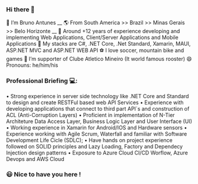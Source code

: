 ### Hi there 👋

🔭 I’m Bruno Antunes __
🌎 From South America >> Brazil >> Minas Gerais >> Belo Horizonte __
🏢 Around +12 years of experience developing and implementing Web Applications, Client/Server Applications and Mobile Applications
💾 My stacks are C#, .NET Core, .Net Standard, Xamarin, MAUI, ASP.NET MVC and ASP.NET WEB API
⚽ I love soccer, mountain bike and games
🐓 I’m supporter of Clube Atletico Mineiro (It world famous rooster)
😄 Pronouns: he/him/his

### Professional Briefing 💻:

• Strong experience in server side technology like .NET Core and Standard to design and create RESTFul based web API Services
• Experience with developing applications that connect to third part API´s and construction of ACL (Anti-Corruption Layers)
• Proficient in implementation of N-Tier Architeture Data Access Layer, Business Logic Layer and User Interface (UI)
• Working experience in Xamarin for Android/IOS and Hardware sensors
• Experience working with Agile Scrum, Waterfall and familiar with Software Development Life Cicle (SDLC);
• Have hands on project experience followed on SOLID principles and Lazy Loading, Factory and Dependecy Injection design patterns
• Exposure to Azure Cloud CI/CD Worflow, Azure Devops and AWS Cloud

### 😃 Nice to have you here !
